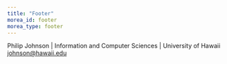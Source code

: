 ```yaml
---
title: "Footer"
morea_id: footer
morea_type: footer
---
```


Philip Johnson | Information and Computer Sciences | University of Hawaii <br>
johnson@hawaii.edu<br>
